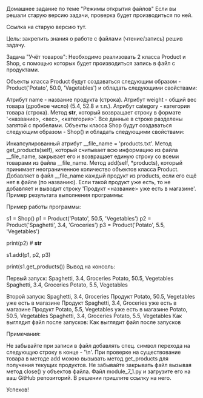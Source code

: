 Домашнее задание по теме "Режимы открытия файлов"
Если вы решали старую версию задачи, проверка будет производиться по ней.

Ссылка на старую версию тут.

Цель: закрепить знания о работе с файлами (чтение/запись) решив задачу.

Задача "Учёт товаров":
Необходимо реализовать 2 класса Product и Shop, с помощью которых будет производиться запись в файл с продуктами.

Объекты класса Product будут создаваться следующим образом - Product('Potato', 50.0, 'Vagetables') и обладать следующими свойствами:

Атрибут name - название продукта (строка).
Атрибут weight - общий вес товара (дробное число) (5.4, 52.8 и т.п.).
Атрибут category - категория товара (строка).
Метод __str__, который возвращает строку в формате '<название>, <вес>, <категория>'. Все данные в строке разделены запятой с пробелами.
Объекты класса Shop будут создаваться следующим образом - Shop() и обладать следующими свойствами:

Инкапсулированный атрибут __file_name = 'products.txt'.
Метод get_products(self), который считывает всю информацию из файла __file_name, закрывает его и возвращает единую строку со всеми товарами из файла __file_name.
Метод add(self, *products), который принимает неограниченное количество объектов класса Product. Добавляет в файл __file_name каждый продукт из products, если его ещё нет в файле (по названию). Если такой продукт уже есть, то не добавляет и выводит строку 'Продукт <название> уже есть в магазине'.
Пример результата выполнения программы:

Пример работы программы:

s1 = Shop()
p1 = Product('Potato', 50.5, 'Vegetables')
p2 = Product('Spaghetti', 3.4, 'Groceries')
p3 = Product('Potato', 5.5, 'Vegetables')

print(p2) # __str__

s1.add(p1, p2, p3)

print(s1.get_products())
Вывод на консоль:

Первый запуск:
Spaghetti, 3.4, Groceries
Potato, 50.5, Vegetables
Spaghetti, 3.4, Groceries
Potato, 5.5, Vegetables

Второй запуск:
Spaghetti, 3.4, Groceries
Продукт Potato, 50.5, Vegetables уже есть в магазине
Продукт Spaghetti, 3.4, Groceries уже есть в магазине
Продукт Potato, 5.5, Vegetables уже есть в магазине
Potato, 50.5, Vegetables
Spaghetti, 3.4, Groceries
Potato, 5.5, Vegetables
Как выглядит файл после запусков: Как выглядит файл после запусков

Примечания:

Не забывайте при записи в файл добавлять спец. символ перехода на следующую строку в конце - '\n'.
При проверке на существование товара в методе add можно вызывать метод get_products для получения текущих продуктов.
Не забывайте закрывать файл вызывая метод close() у объектов файла.
Файл module_7_1.py и загрузите его на ваш GitHub репозиторий. В решении пришлите ссылку на него.

Успехов!
